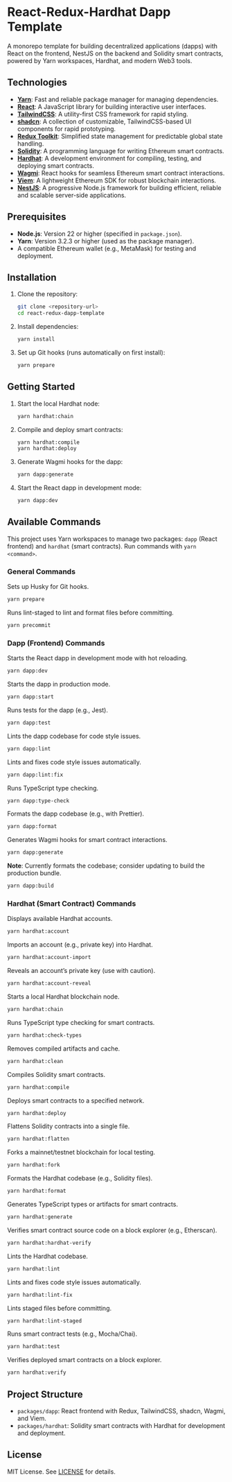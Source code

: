 # React-Redux-Hardhat Dapp Template

A monorepo template for building decentralized applications (dapps) with React on the frontend, NestJS on the backend and Solidity smart contracts, powered by Yarn workspaces, Hardhat, and modern Web3 tools.

## Technologies

- **[Yarn](https://yarnpkg.com/)**: Fast and reliable package manager for managing dependencies.
- **[React](https://react.dev)**: A JavaScript library for building interactive user interfaces.
- **[TailwindCSS](https://tailwindcss.com)**: A utility-first CSS framework for rapid styling.
- **[shadcn](https://ui.shadcn.com/)**: A collection of customizable, TailwindCSS-based UI components for rapid prototyping.
- **[Redux Toolkit](https://redux-toolkit.js.org/)**: Simplified state management for predictable global state handling.
- **[Solidity](https://soliditylang.org/)**: A programming language for writing Ethereum smart contracts.
- **[Hardhat](http://hardhat.org/)**: A development environment for compiling, testing, and deploying smart contracts.
- **[Wagmi](https://wagmi.sh/)**: React hooks for seamless Ethereum smart contract interactions.
- **[Viem](https://viem.sh/)**: A lightweight Ethereum SDK for robust blockchain interactions.
- **[NestJS](https://nestjs.com)**: A progressive Node.js framework for building efficient, reliable and scalable server-side applications.

## Prerequisites

- **Node.js**: Version 22 or higher (specified in `package.json`).
- **Yarn**: Version 3.2.3 or higher (used as the package manager).
- A compatible Ethereum wallet (e.g., MetaMask) for testing and deployment.

## Installation

1. Clone the repository:
   ```bash
   git clone <repository-url>
   cd react-redux-dapp-template
   ```

2. Install dependencies:
   ```bash
   yarn install
   ```

3. Set up Git hooks (runs automatically on first install):
   ```bash
   yarn prepare
   ```

## Getting Started

1. Start the local Hardhat node:
   ```bash
   yarn hardhat:chain
   ```

2. Compile and deploy smart contracts:
   ```bash
   yarn hardhat:compile
   yarn hardhat:deploy
   ```

3. Generate Wagmi hooks for the dapp:
   ```bash
   yarn dapp:generate
   ```

4. Start the React dapp in development mode:
   ```bash
   yarn dapp:dev
   ```
   
## Available Commands

This project uses Yarn workspaces to manage two packages: `dapp` (React frontend) and `hardhat` (smart contracts). Run commands with `yarn <command>`.

### General Commands

Sets up Husky for Git hooks.
```bash
yarn prepare
```

Runs lint-staged to lint and format files before committing.
```bash
yarn precommit
```

### Dapp (Frontend) Commands

Starts the React dapp in development mode with hot reloading.
```bash
yarn dapp:dev
```

Starts the dapp in production mode.
```bash
yarn dapp:start
```

Runs tests for the dapp (e.g., Jest).
```bash
yarn dapp:test
```

Lints the dapp codebase for code style issues.
```bash
yarn dapp:lint
```

Lints and fixes code style issues automatically.
```bash
yarn dapp:lint:fix
```

Runs TypeScript type checking.
```bash
yarn dapp:type-check
```

Formats the dapp codebase (e.g., with Prettier).
```bash
yarn dapp:format
```

Generates Wagmi hooks for smart contract interactions.
```bash
yarn dapp:generate
```

**Note**: Currently formats the codebase; consider updating to build the production bundle.
```bash
yarn dapp:build
```

### Hardhat (Smart Contract) Commands

Displays available Hardhat accounts.
```bash
yarn hardhat:account
```

Imports an account (e.g., private key) into Hardhat.
```bash
yarn hardhat:account-import
```

Reveals an account’s private key (use with caution).
```bash
yarn hardhat:account-reveal
```

Starts a local Hardhat blockchain node.
```bash
yarn hardhat:chain
```

Runs TypeScript type checking for smart contracts.
```bash
yarn hardhat:check-types
```

Removes compiled artifacts and cache.
```bash
yarn hardhat:clean
```

Compiles Solidity smart contracts.
```bash
yarn hardhat:compile
```

Deploys smart contracts to a specified network.
```bash
yarn hardhat:deploy
```

Flattens Solidity contracts into a single file.
```bash
yarn hardhat:flatten
```

Forks a mainnet/testnet blockchain for local testing.
```bash
yarn hardhat:fork
```

Formats the Hardhat codebase (e.g., Solidity files).
```bash
yarn hardhat:format
```

Generates TypeScript types or artifacts for smart contracts.
```bash
yarn hardhat:generate
```

Verifies smart contract source code on a block explorer (e.g., Etherscan).
```bash
yarn hardhat:hardhat-verify
```

Lints the Hardhat codebase.
```bash
yarn hardhat:lint
```

Lints and fixes code style issues automatically.
```bash
yarn hardhat:lint-fix
```

Lints staged files before committing.
```bash
yarn hardhat:lint-staged
```

Runs smart contract tests (e.g., Mocha/Chai).
```bash
yarn hardhat:test
```

Verifies deployed smart contracts on a block explorer.
```bash
yarn hardhat:verify
```

## Project Structure

- `packages/dapp`: React frontend with Redux, TailwindCSS, shadcn, Wagmi, and Viem.
- `packages/hardhat`: Solidity smart contracts with Hardhat for development and deployment.


## License

MIT License. See [LICENSE](LICENSE) for details.


